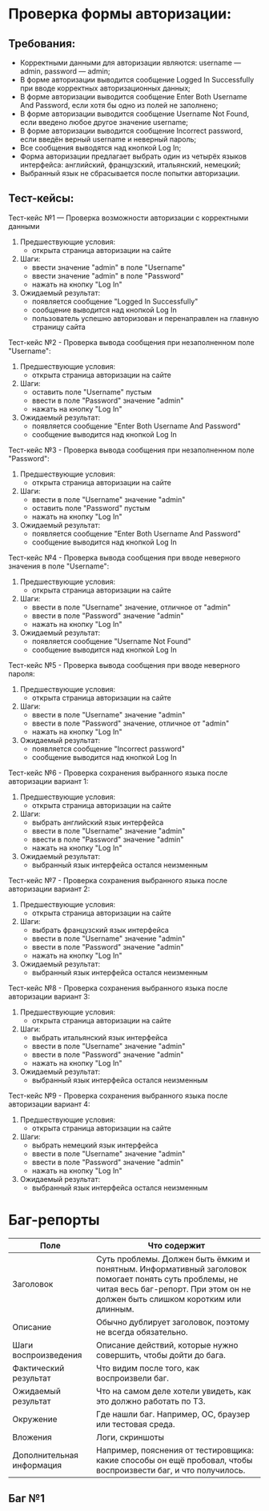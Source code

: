 # Проверка формы авторизации:

## Требования:
- Корректными данными для авторизации являются: username — admin, password — admin;
- В форме авторизации выводится сообщение Logged In Successfully при вводе корректных авторизационных данных;
- В форме авторизации выводится сообщение Enter Both Username And Password, если хотя бы одно из полей не заполнено;
- В форме авторизации выводится сообщение Username Not Found, если введено любое другое значение username;
- В форме авторизации выводится сообщение Incorrect password, если введён верный username и неверный пароль;
- Все сообщения выводятся над кнопкой Log In;
- Форма авторизации предлагает выбрать один из четырёх языков интерфейса: английский, французский, итальянский, немецкий;
- Выбранный язык не сбрасывается после попытки авторизации.

## Тест-кейсы: 

Тест-кейс №1 — Проверка возможности авторизации с корректными данными

1. Предшествующие условия: 
    - открыта страница авторизации на сайте 
2. Шаги: 
    - ввести значение "admin" в поле "Username" 
    - ввести значение "admin" в поле "Password" 
    - нажать на кнопку "Log In" 
3. Ожидаемый результат: 
    - появляется сообщение "Logged In Successfully" 
    - сообщение выводится над кнопкой Log In
    - пользователь успешно авторизован и перенаправлен на главную страницу сайта

Тест-кейс №2 - Проверка вывода сообщения при незаполненном поле "Username":

1. Предшествующие условия: 
    - открыта страница авторизации на сайте 
2. Шаги:    
    - оставить поле "Username" пустым
    - ввести в поле "Password" значение "admin"
    - нажать на кнопку "Log In"
3. Ожидаемый результат: 
    - появляется сообщение "Enter Both Username And Password"
    - сообщение выводится над кнопкой Log In

Тест-кейс №3 - Проверка вывода сообщения при незаполненном поле "Password":

1. Предшествующие условия: 
    - открыта страница авторизации на сайте 
2. Шаги:    
    - ввести в поле "Username" значение "admin"
    - оставить поле "Password" пустым
    - нажать на кнопку "Log In"
3. Ожидаемый результат:
    - появляется сообщение "Enter Both Username And Password"
    - сообщение выводится над кнопкой Log In

Тест-кейс №4 - Проверка вывода сообщения при вводе неверного значения в поле "Username":

1. Предшествующие условия: 
    - открыта страница авторизации на сайте
2. Шаги:    
    - ввести в поле "Username" значение, отличное от "admin"
    - ввести в поле "Password" значение "admin"
    - нажать на кнопку "Log In"
3. Ожидаемый результат: 
    - появляется сообщение "Username Not Found"
    - сообщение выводится над кнопкой Log In

Тест-кейс №5 - Проверка вывода сообщения при вводе неверного пароля:

1. Предшествующие условия: 
    - открыта страница авторизации на сайте
2. Шаги:   
    - ввести в поле "Username" значение "admin"
    - ввести в поле "Password" значение, отличное от "admin"
    - нажать на кнопку "Log In"
3. Ожидаемый результат:    
    - появляется сообщение "Incorrect password"
    - сообщение выводится над кнопкой Log In

Тест-кейс №6 - Проверка сохранения выбранного языка после авторизации вариант 1:

1. Предшествующие условия: 
    - открыта страница авторизации на сайте
2. Шаги:    
    - выбрать английский язык интерфейса
    - ввести в поле "Username" значение "admin"
    - ввести в поле "Password" значение "admin"
    - нажать на кнопку "Log In"
3. Ожидаемый результат:
    - выбранный язык интерфейса остался неизменным

Тест-кейс №7 - Проверка сохранения выбранного языка после авторизации вариант 2:

1. Предшествующие условия: 
    - открыта страница авторизации на сайте
2. Шаги:    
    - выбрать французский язык интерфейса
    - ввести в поле "Username" значение "admin"
    - ввести в поле "Password" значение "admin"
    - нажать на кнопку "Log In"
3. Ожидаемый результат:
    - выбранный язык интерфейса остался неизменным

Тест-кейс №8 - Проверка сохранения выбранного языка после авторизации вариант 3:

1. Предшествующие условия: 
    - открыта страница авторизации на сайте
2. Шаги:    
    - выбрать итальянский язык интерфейса
    - ввести в поле "Username" значение "admin"
    - ввести в поле "Password" значение "admin"
    - нажать на кнопку "Log In"
3. Ожидаемый результат:
    - выбранный язык интерфейса остался неизменным

Тест-кейс №9 - Проверка сохранения выбранного языка после авторизации вариант 4:

1. Предшествующие условия: 
    - открыта страница авторизации на сайте
2. Шаги:    
    - выбрать немецкий язык интерфейса
    - ввести в поле "Username" значение "admin"
    - ввести в поле "Password" значение "admin"
    - нажать на кнопку "Log In"
3. Ожидаемый результат:
    - выбранный язык интерфейса остался неизменным        

# Баг-репорты

Поле | Что содержит
-|-
Заголовок | Суть проблемы. Должен быть ёмким и понятным. Информативный заголовок помогает понять суть проблемы, не читая весь баг-репорт. При этом он не должен быть слишком коротким или длинным. 
Описание | Обычно дублирует заголовок, поэтому не всегда обязательно.
Шаги воспроизведения | Описание действий, которые нужно совершить, чтобы дойти до бага.
Фактический результат | Что видим после того, как воспроизвели баг.
Ожидаемый результат | Что на самом деле хотели увидеть, как это должно работать по ТЗ.
Окружение | Где нашли баг. Например, ОС, браузер или тестовая среда.
Вложения | Логи, скриншоты
Дополнительная информация | Например, пояснения от тестировщика: какие способы он ещё пробовал, чтобы воспроизвести баг, и что получилось.

## Баг №1